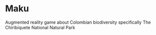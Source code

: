 # Maku
Augmented reality game about Colombian biodiversity specifically The Chiribiquete National Natural Park
